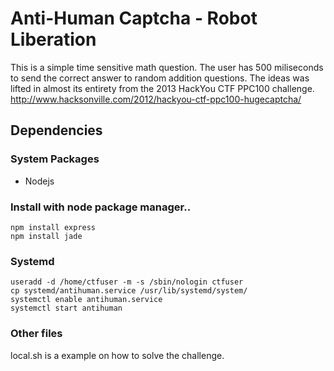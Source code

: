 # Anti-Human Captcha - Robot Liberation

This is a simple time sensitive math question. The user has 500 miliseconds to send the correct answer to random addition questions.  The ideas was lifted in almost its entirety from the 2013 HackYou CTF PPC100 challenge.  http://www.hacksonville.com/2012/hackyou-ctf-ppc100-hugecaptcha/

## Dependencies
### System Packages
* Nodejs

### Install with node package manager..  

	npm install express  
	npm install jade  

### Systemd  

	useradd -d /home/ctfuser -m -s /sbin/nologin ctfuser  
	cp systemd/antihuman.service /usr/lib/systemd/system/  
	systemctl enable antihuman.service  
	systemctl start antihuman  

### Other files

local.sh is a example on how to solve the challenge.
